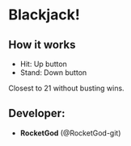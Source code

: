 # Blackjack!

## How it works

- Hit:	 Up button
- Stand: Down button

Closest to 21 without busting wins.

## Developer:
- **RocketGod** (@RocketGod-git)